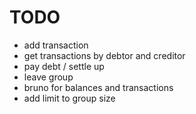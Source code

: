 # TODO

* add transaction
* get transactions by debtor and creditor
* pay debt / settle up
* leave group
* bruno for balances and transactions
* add limit to group size
